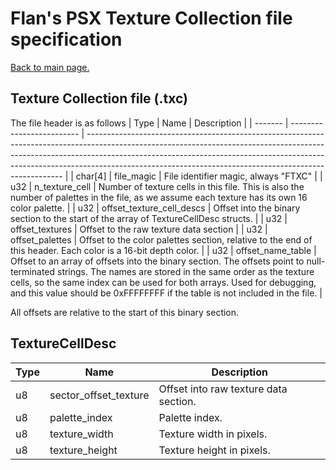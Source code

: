 # Flan's PSX Texture Collection file specification
[Back to main page.](../README.md)

## Texture Collection file (.txc)
The file header is as follows
| Type    | Name                      | Description                                                                                                                                                                                                                                                                                                        |
| ------- | ------------------------- | ------------------------------------------------------------------------------------------------------------------------------------------------------------------------------------------------------------------------------------------------------------------------------------------------------------------ |
| char[4] | file_magic                | File identifier magic, always "FTXC"                                                                                                                                                                                                                                                                               |
| u32     | n_texture_cell            | Number of texture cells in this file. This is also the number of palettes in the file, as we assume each texture has its own 16 color palette.                                                                                                                                                                     |
| u32     | offset_texture_cell_descs | Offset into the binary section to the start of the array of TextureCellDesc structs.                                                                                                                                                                                                                               |
| u32     | offset_textures           | Offset to the raw texture data section                                                                                                                                                                                                                                                                             |
| u32     | offset_palettes           | Offset to the color palettes section, relative to the end of this header. Each color is a 16-bit depth color.                                                                                                                                                                                                      |
| u32     | offset_name_table         | Offset to an array of offsets into the binary section. The offsets point to null-terminated strings. The names are stored in the same order as the texture cells, so the same index can be used for both arrays. Used for debugging, and this value should be 0xFFFFFFFF if the table is not included in the file. |

All offsets are relative to the start of this binary section.

## TextureCellDesc
| Type | Name                  | Description                           |
| ---- | --------------------- | ------------------------------------- |
| u8   | sector_offset_texture | Offset into raw texture data section. |
| u8   | palette_index         | Palette index.                        |
| u8   | texture_width         | Texture width in pixels.              |
| u8   | texture_height        | Texture height in pixels.             |